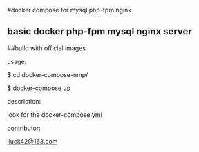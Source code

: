 ﻿#docker compose for mysql php-fpm nginx
## basic docker php-fpm mysql nginx server
##build with official images


usage:

$ cd docker-compose-nmp/

$ docker-compose up


descriction:

look for the docker-compose.yml


contributor:

lluck42@163.com 